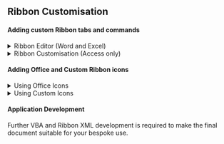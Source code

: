 ## Ribbon Customisation

#### Adding custom Ribbon tabs and commands

<details><summary>Ribbon Editor (Word and Excel)</summary>
<p>

The [Office RibbonX Editor](https://github.com/fernandreu/office-ribbonx-editor/releases/tag/v1.9.0) is recommended for Ribbon customisation.  

Download and install RibbonX following the instructions provided with it.  

Download the file `RIBBON_2007.xml` from this folder in preparation for use.  

Follow the [instructions](How-To.md) to install the `RIBBON_2007.xml` sample customisation file.

</p>
</details>


<details><summary>Ribbon Customisation (Access only)</summary>
<p>
 
The RibbonX Editor should **not** be used to modify the Ribbon in Access documents. 
 
Instead, Microsoft instructions [here](https://support.microsoft.com/en-us/office/create-a-custom-ribbon-in-access-45e110b9-531c-46ed-ab3a-4e25bc9413de) and [here](https://docs.microsoft.com/en-us/office/client-developer/access/desktop-database-reference/how-to-apply-a-custom-ribbon-when-starting-access)
detail how to create and apply custom Ribbons in Access. 

Local instruction summary [here](README_ACCESS.md) 
 
</p>
</details>


#### Adding Office and Custom Ribbon icons

<details><summary>Using Office Icons</summary>
<p>

A list of icons included with Office is available here [Microsoft Office Icon Gallery Download](https://www.microsoft.com/en-nz/download/confirmation.aspx?id=21103)

Further information can be found online by searching for *msoImage*

Ribbon Office icons can be changed by editing the required XML file section in RibbonX, e.g. `imageMso="NewOfficeIconName"` 
 
</p>
</details> 

<details><summary>Using Custom Icons</summary>
<p>

Custom icons can also be added from RibbonX.  

Use the **Insert > Icons** menu option to add a new icon file to the document. 

Ribbon Custom icons can be changed by editing the required XML file section in RibbonX, e.g. `image="MyCustomIconName"` 

The following image file types can be used. Image size should be between 16 x 16 to 128 x 128 

 .bmp  
 .gif   
 .jpg  
 .png  

The filetype suffix should not be included in the XML 
 
Check online for further information on supported icon types and sizes for your Office version.
 
</p>
</details> 


#### Application Development

Further VBA and Ribbon XML development is required to make the final document suitable for your bespoke use.  


